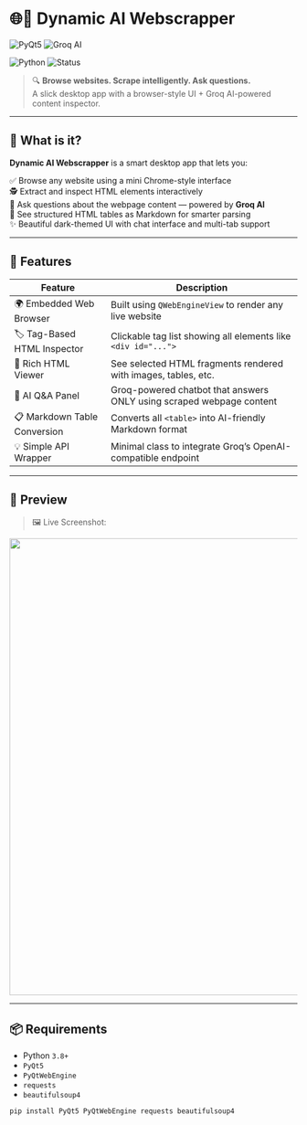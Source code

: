 # 🌐💬 Dynamic AI Webscrapper

![PyQt5](https://img.shields.io/badge/PyQt5-GUI-blue?style=for-the-badge)
![Groq AI](https://img.shields.io/badge/Groq%20AI-Chatbot-brightgreen?style=for-the-badge)

![Python](https://img.shields.io/badge/Python-3.8%2B-yellow?style=flat-square&logo=python)
![Status](https://img.shields.io/badge/Status-Working-success?style=flat-square)

> 🔍 **Browse websites. Scrape intelligently. Ask questions.**  
> A slick desktop app with a browser-style UI + Groq AI-powered content inspector.

---

## 🎯 What is it?

**Dynamic AI Webscrapper** is a smart desktop app that lets you:

✅ Browse any website using a mini Chrome-style interface  
🕵️ Extract and inspect HTML elements interactively  
🧠 Ask questions about the webpage content — powered by **Groq AI**  
📄 See structured HTML tables as Markdown for smarter parsing  
✨ Beautiful dark-themed UI with chat interface and multi-tab support

---

## 🚀 Features

| Feature                             | Description                                                                 |
|-------------------------------------|-----------------------------------------------------------------------------|
| 🌍 Embedded Web Browser             | Built using `QWebEngineView` to render any live website                     |
| 🏷️ Tag-Based HTML Inspector        | Clickable tag list showing all elements like `<div id="...">`               |
| 📜 Rich HTML Viewer                | See selected HTML fragments rendered with images, tables, etc.              |
| 🤖 AI Q&A Panel                    | Groq-powered chatbot that answers ONLY using scraped webpage content        |
| 📋 Markdown Table Conversion       | Converts all `<table>` into AI-friendly Markdown format                     |
| 💡 Simple API Wrapper              | Minimal class to integrate Groq’s OpenAI-compatible endpoint                |

---

## 🎥 Preview

> 🖼️ Live Screenshot:
<p align="center">
  <img src="https://github.com/user-attachments/assets/3cb1da6c-078d-43b0-9db4-d92a90616401" width="800">
</p>

---

## 📦 Requirements

- Python `3.8+`
- `PyQt5`
- `PyQtWebEngine`
- `requests`
- `beautifulsoup4`

```bash
pip install PyQt5 PyQtWebEngine requests beautifulsoup4
